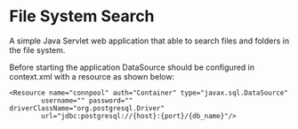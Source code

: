 # File System Search
A simple Java Servlet web application that able to search files and folders in the file system.


Before starting the application DataSource should be configured in context.xml with a resource as shown below:
```
<Resource name="connpool" auth="Container" type="javax.sql.DataSource"
        username="" password="" driverClassName="org.postgresql.Driver"
        url="jdbc:postgresql://{host}:{port}/{db_name}"/>
```
